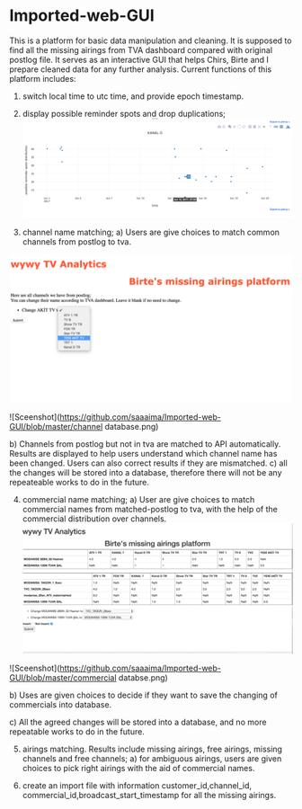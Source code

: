 # Imported-web-GUI
This is a platform for basic data manipulation and cleaning. It is supposed to find all the missing airings from TVA dashboard compared with original postlog file. 
It serves as an interactive GUI that helps Chirs, Birte and I prepare cleaned data for any further analysis. 
Current functions of this platform includes:

1) switch local time to utc time, and provide epoch timestamp.

2) display possible reminder spots and drop duplications;
  ![Sceenshot](https://github.com/saaaima/Imported-web-GUI/blob/master/reminder_spots.png)






3) channel name matching; 
  a) Users are give choices to match common channels from postlog to tva.
  
  ![Sceenshot](https://github.com/saaaima/Imported-web-GUI/blob/master/channel_change.png)
  
  
   
  ![Sceenshot](https://github.com/saaaima/Imported-web-GUI/blob/master/channel database.png)
  
  
  
  b) Channels from postlog but not in tva are matched to API automatically. Results are displayed to help users understand
     which channel name has been changed. Users can also correct results if they are mismatched.
  c) all the changes will be stored into a database, therefore there will not be any repeateable works to do in the future.

4) commercial name matching;
  a) User are give choices to match commercial names from matched-postlog to tva, with the help of the commercial distribution
     over channels. 
  ![Sceenshot](https://github.com/saaaima/Imported-web-GUI/blob/master/commercial_change.png)   
  
  
   
  ![Sceenshot](https://github.com/saaaima/Imported-web-GUI/blob/master/commercial databse.png)
  
  
  
  b) Uses are given choices to decide if they want to save the changing of commercials into database. 
  
  
  c) All the agreed changes will be stored into a database, and no more repeatable works to do in the future. 

5) airings matching. Results include missing airings, free airings, missing channels and free channels;
  a) for ambiguous airings, users are given choices to pick right airings with the aid of commercial names. 

7) create an import file with information customer_id,channel_id, commercial_id,broadcast_start_timestamp for all the missing airings. 
